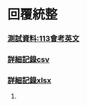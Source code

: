 # 回覆統整
### [測試資料:113會考英文](https://github.com/tingjunchen425/thinking_test/tree/main/thinking_test/english/junior_high/img)
### [詳細記錄csv]()
### [詳細記錄xlsx](https://github.com/tingjunchen425/thinking_test/blob/main/thinking_test/english/junior_high/english_junior_high.xlsx)

1. 